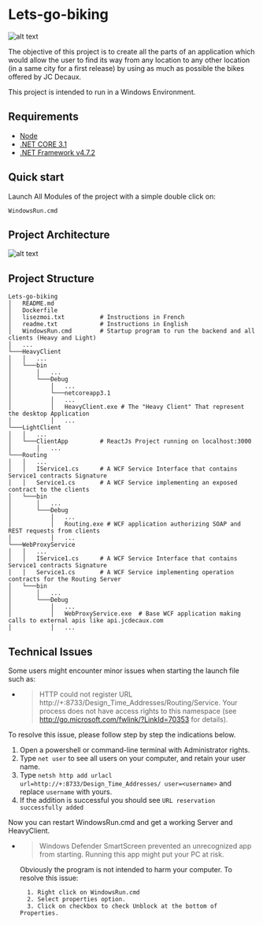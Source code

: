 # Lets-go-biking
![alt text](https://i.imgur.com/skWl39Z.png)

The objective of this project is to create all the parts of an application which would allow the user to find its way from any location to any other location (in a same city for a first release) by using as much as possible the bikes offered by JC Decaux.

This project is intended to run in a Windows Environment.

Requirements
-----------
<ul>
    <li> <a href="https://nodejs.org/en/">Node</a></li>
    <li> <a href="https://dotnet.microsoft.com/download">.NET CORE 3.1</a></li>
    <li> <a href="https://dotnet.microsoft.com/download/dotnet-framework/net472">.NET Framework v4.7.2</a></li>
</ul>

Quick start
-----------
Launch All Modules of the project with a simple double click on:
        
    WindowsRun.cmd

Project Architecture
-----------
![alt text](https://i.imgur.com/E3D15qY.png)

Project Structure
-----------
```
Lets-go-biking
│   README.md
│   Dockerfile 
│   lisezmoi.txt          # Instructions in French
│   readme.txt            # Instructions in English
│   WindowsRun.cmd        # Startup program to run the backend and all clients (Heavy and Light)
│   ... 
└───HeavyClient
│   │   ...
│   └───bin
│       │   ...
│       └───Debug
│           │   ...
│           └───netcoreapp3.1
│           │   ...
│           │   HeavyClient.exe # The "Heavy Client" That represent the desktop Application
│           │   ...
└───LightClient
│   │   ...
│   └───ClientApp         # ReactJs Project running on localhost:3000
│       │   ...            
└───Routing
│   │   ...
│   │   IService1.cs      # A WCF Service Interface that contains Service1 contracts Signature
│   │   Service1.cs       # A WCF Service implementing an exposed contract to the clients
│   └───bin
│       │   ...
│       └───Debug
│           │   ...
│           │   Routing.exe # WCF application authorizing SOAP and REST requests from clients
│           │   ...
└───WebProxyService
│   │   ...
│   │   IService1.cs      # A WCF Service Interface that contains Service1 contracts Signature
│   │   Service1.cs       # A WCF Service implementing operation contracts for the Routing Server
│   └───bin
│       │   ...
│       └───Debug
│           │   ...
│           │   WebProxyService.exe  # Base WCF application making calls to external apis like api.jcdecaux.com
│           │   ...
```

Technical Issues
-----------
Some users might encounter minor issues when starting the launch file such as:
    
* > HTTP could not register URL http://+:8733/Design_Time_Addresses/Routing/Service. Your process does not have access rights to this namespace (see http://go.microsoft.com/fwlink/?LinkId=70353 for details).

To resolve this issue, please follow step by step the indications below.

1. Open a powershell or command-line terminal with Administrator rights.
2. Type ``net user`` to see all users on your computer, and retain your user name.
3. Type ``netsh http add urlacl url=http://+:8733/Design_Time_Addresses/ user=<username>`` and replace ``username`` with yours.
4. If the addition is successful you should see ``URL reservation successfully added``

Now you can restart WindowsRun.cmd and get a working Server and HeavyClient.

* > Windows Defender SmartScreen prevented an unrecognized app from starting. Running this app might put your PC at risk.

  Obviously the program is not intended to harm your computer. To resolve this issue:

        1. Right click on WindowsRun.cmd
        2. Select properties option.
        3. Click on checkbox to check Unblock at the bottom of Properties.